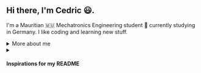 ## Hi there, I'm Cedric 😃.
I'm a Mauritian :mauritius: Mechatronics Engineering student :robot: currently studying in Germany.
I like coding and learning new stuff.

<details>
<summary>
  More about me
</summary>

## My skills 📜
- #### Python
  - Machine Learning
  - Computer Vision
  - Robot Programming (ROS)
- #### C++
- #### MATLAB
  - Rapid Prototyping and Real-Time Simulation
  - State Space Modelling
    
---

## What I'm currently working on 📖
- #### [Machine Learning and ROS](https://github.com/cedricfyc/Online_tutorials)
- #### Microcontroller Programming (to be added to GitHub)
- #### Improving my German to a C1

---

## My Hobbies ☺️
- #### Fitness Training
- #### Reading Mangas
- #### Coding
- #### Bouldering
- #### Watching Youtube Essay Videos

---

## Languages I speak 🌐

| Language                | Proficiency                                            |
| ------------------------| ------------------------------------------------------ |
| English                 | C1                                                     |
| French                  | C1                                                     |
| German                  | B2                                                     |
| Spanish                 | A2                                                     |
| Mauritian Creole        | Native                                                 |

---

## My Socials 🧑‍🤝‍🧑
<a href="https://www.linkedin.com/in/cedric-fong-yee-chun-777176248/">
    <img alt="LinkedIn" title="LinkedIn" height="48" width="48" src="https://cdn.simpleicons.org/linkedin"></a>

<a href="https://www.instagram.com/cedricfyc/">
    <img alt="Instagram" title="Instagram" height="48" width="48" src="https://cdn.simpleicons.org/instagram"></a>

---
</details>
  
<details>
<summary>
  <h4>Inspirations for my README</h4> 
</summary>
  
- [Format from filiptronicek](https://github.com/filiptronicek)
- [Icons from peterthehan](https://github.com/peterthehan)
</details>

<!--
**cedricfyc/cedricfyc** is a ✨ _special_ ✨ repository because its `README.md` (this file) appears on your GitHub profile.

Here are some ideas to get you started:

- 🔭 I’m currently working on ...
- 🌱 I’m currently learning ...
- 👯 I’m looking to collaborate on ...
- 🤔 I’m looking for help with ...
- 💬 Ask me about ...
- 📫 How to reach me: ...
- 😄 Pronouns: ...
- ⚡ Fun fact: ...
-->
